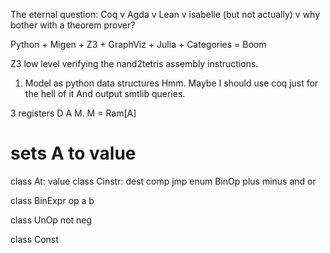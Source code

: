 

The eternal question:
Coq v Agda v Lean v isabelle (but not actually) v why bother with a theorem prover?

Python + Migen + Z3 + GraphViz + Julia + Categories = Boom

Z3 low level verifying the nand2tetris assembly instructions.

1. Model as python data structures
Hmm. Maybe I should use coq just for the hell of it
And output smtlib queries.


3 registers D A M. M = Ram[A]

# sets A to value
class At:
  value
class Cinstr:
    dest
    comp
    jmp
enum BinOp
   plus
   minus
   and
   or

class BinExpr
    op
    a
    b

class UnOp
    not
    neg

class Const


